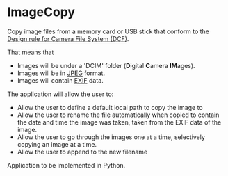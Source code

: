 # ImageCopy

Copy image files from a memory card or USB stick that conform to the [Design 
rule for Camera File System (DCF)](https://en.wikipedia.org/wiki/Design_rule_for_Camera_File_system).

That means that
* Images will be under a 'DCIM' folder (**D**igital **C**amera **IM**ages).
* Images will be in [JPEG](https://en.wikipedia.org/wiki/JPEG) format.
* Images will contain [EXIF](https://en.wikipedia.org/wiki/Exif) data.

The application will allow the user to:
* Allow the user to define a default local path to copy the image to
* Allow the user to rename the file automatically when copied to contain the 
  date and time the image was taken, taken from the EXIF data of the image.
* Allow the user to go through the images one at a time, selectively copying 
  an image at a time. 
* Allow the user to append to the new filename

Application to be implemented in Python.
